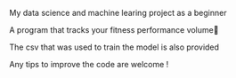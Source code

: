 My data science and machine learing project as a beginner 

A program that tracks your fitness performance volume🥊

The csv that was used to train the model is also provided

Any tips to improve the code are welcome !
